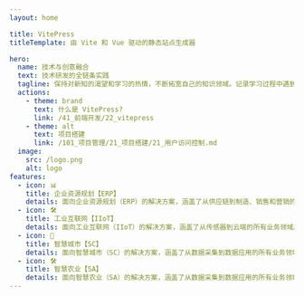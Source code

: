 ```yaml
---
layout: home

title: VitePress
titleTemplate: 由 Vite 和 Vue 驱动的静态站点生成器

hero:
  name: 技术与创意融合
  text: 技术研发的全链条实践
  tagline: 保持对新知的渴望和学习的热情，不断拓宽自己的知识领域。记录学习过程中遇到的挑战和突破，以便持续优化自己的思维方式、工作方法和生活习惯，实现更高效的自我提升。
  actions:
    - theme: brand
      text: 什么是 VitePress?
      link: /41_前端开发/22_vitepress
    - theme: alt
      text: 项目搭建
      link: /101_项目管理/21_项目搭建/21_用户访问控制.md
  image:
    src: /logo.png
    alt: logo
features:
  - icon: 📊
    title: 企业资源规划【ERP】
    details: 面向企业资源规划（ERP）的解决方案，涵盖了从供应链到制造、销售和营销的所有业务领域。
  - icon: 🛠
    title: 工业互联网【IIoT】
    details: 面向工业互联网（IIoT）的解决方案，涵盖了从传感器到云端的所有业务领域。
  - icon: 📡
    title: 智慧城市【SC】
    details: 面向智慧城市（SC）的解决方案，涵盖了从数据采集到数据应用的所有业务领域。
  - icon: 🛠
    title: 智慧农业【SA】
    details: 面向智慧农业（SA）的解决方案，涵盖了从数据采集到数据应用的所有业务领域。
---
```


<script setup lang="ts">
import { useData } from 'vitepress';
const { site } = useData();
const url = 'https://gitee.com/haijunit_navi';


console.log(` %c ${site.value.title} %c ${url}`, 'color: #fadfa3; background: #030307; padding:5px 0;', 'background: #fadfa3; padding:5px 0;')
</script>
